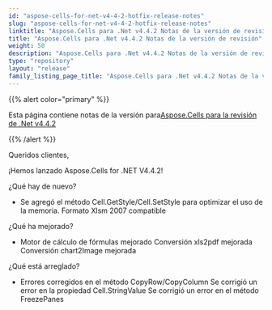 ```yaml
---
id: "aspose-cells-for-net-v4-4-2-hotfix-release-notes"
slug: "aspose-cells-for-net-v4-4-2-hotfix-release-notes"
linktitle: "Aspose.Cells para .Net v4.4.2 Notas de la versión de revisión"
title: "Aspose.Cells para .Net v4.4.2 Notas de la versión de revisión"
weight: 50
description: "Aspose.Cells para .Net v4.4.2 Notas de la versión de revisión – the latest updates and fixes."
type: "repository"
layout: "release"
family_listing_page_title: "Aspose.Cells para .Net v4.4.2 Notas de la versión de revisión"
---
```

{{% alert color="primary" %}} 

 Esta página contiene notas de la versión para[Aspose.Cells para la revisión de .Net v4.4.2](https://releases.aspose.com/cells/net/new-releases/aspose.cells-for-.net-v4.4.2-hotfix/)

{{% /alert %}} 

 Queridos clientes,

 ¡Hemos lanzado Aspose.Cells for .NET V4.4.2!

 ¿Qué hay de nuevo?

- Se agregó el método Cell.GetStyle/Cell.SetStyle para optimizar el uso de la memoria.
 Formato Xlsm 2007 compatible

 ¿Qué ha mejorado?

- Motor de cálculo de fórmulas mejorado
Conversión xls2pdf mejorada
 Conversión chart2Image mejorada

 ¿Qué está arreglado?

- Errores corregidos en el método CopyRow/CopyColumn
 Se corrigió un error en la propiedad Cell.StringValue
 Se corrigió un error en el método FreezePanes
